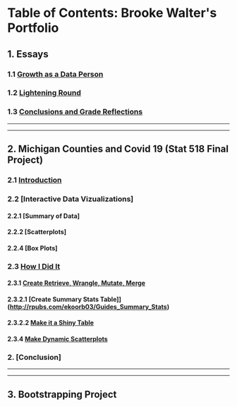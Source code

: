 # Table of Contents: Brooke Walter's Portfolio

## 1.	Essays
### 1.1 [Growth as a Data Person](https://github.com/BrookemWalters/BrookemWalters-Portfolio/blob/main/Essays/Growth%20As%20A%20Data%20Person.md#growth-as-a-data-person) 
### 1.2 [Lightening Round](https://github.com/BrookemWalters/BrookemWalters-Portfolio/blob/main/Essays/Lightening%20Round.md#lightening-round)
### 1.3 [Conclusions and Grade Reflections](https://github.com/BrookemWalters/BrookemWalters-Portfolio/blob/main/Essays/Conclusion%20%26%20Grade%20Reflections.md#conclusion--grade-reflections) 
***
***
## 2. Michigan Counties and Covid 19 (Stat 518 Final Project)
### 2.1 [Introduction](https://github.com/BrookemWalters/BrookemWalters-Portfolio/blob/main/Stats%20518%20Final%20Project/Introduction.md#introduction-to-michigan-counties-in-a-pandemic)
### 2.2 [Interactive Data Vizualizations]
#### 2.2.1 [Summary of Data]
#### 2.2.2 [Scatterplots]
#### 2.2.4 [Box Plots]
### 2.3 [How I Did It]() 
#### 2.3.1 [Create Retrieve, Wrangle, Mutate, Merge](https://rpubs.com/ekoorb03/Guides_Create_Covid_Census)
#### 2.3.2.1 [Create Summary Stats Table]](http://rpubs.com/ekoorb03/Guides_Summary_Stats)
#### 2.3.2.2 [Make it a Shiny Table]()
#### 2.3.4 [Make Dynamic Scatterplots]()
### 2. [Conclusion]
***
***
## 3. Bootstrapping Project

